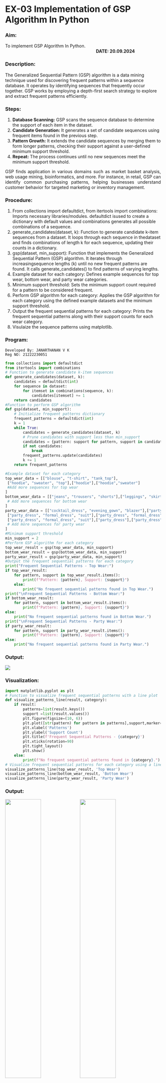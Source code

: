 # EX-03 Implementation of GSP Algorithm In Python
### Aim: 
To implement GSP Algorithm In Python. &emsp;&emsp;&emsp;&emsp;&emsp;&emsp;&emsp;&emsp;&emsp;&emsp;&emsp;&emsp;&emsp;&emsp;&emsp;&emsp;&emsp;&emsp;&emsp;&emsp;&emsp;**DATE: 20.09.2024**
### Description:
The Generalized Sequential Pattern (GSP) algorithm is a data mining technique used for discovering frequent patterns within a sequence database. It operates by identifying sequences that frequently occur together. GSP works by employing a depth-first search strategy to explore and extract frequent patterns efficiently.
### Steps:
1. <strong>Database Scanning:</strong> GSP scans the sequence database to determine the support of each item in the dataset.
2. <strong>Candidate Generation:</strong> It generates a set of candidate sequences using frequent items found in the previous step.
3. <strong>Pattern Growth:</strong> It extends the candidate sequences by merging them to form longer patterns, checking their support against a user-defined minimum support threshold.
4. <strong>Repeat:</strong> The process continues until no new sequences meet the minimum support threshold.
<p align="justify">
GSP finds application in various domains such as market basket analysis, web usage mining, bioinformatics, and more. For instance, in retail, GSP can identify common purchasing patterns, helping businesses understand customer behavior for targeted marketing or inventory management.
</p>

### Procedure:

1. From collections import defaultdict, from itertools import combinations: Imports necessary libraries/modules. defaultdict isused to create a dictionary with default values and combinations generates all possible combinations of a sequence.
2. generate_candidates(dataset, k): Function to generate candidate k-item sequences from a dataset. It loops through each sequence in thedataset and finds combinations of length k for each sequence, updating their counts in a dictionary.
3. gsp(dataset, min_support): Function that implements the Generalized Sequential Pattern (GSP) algorithm. It iterates through increasingsequence lengths (k) until no new frequent patterns are found. It calls generate_candidates() to find patterns of varying lengths.
4. Example dataset for each category: Defines example sequences for top wear, bottom wear, and party wear categories.
5. Minimum support threshold: Sets the minimum support count required for a pattern to be considered frequent.
6. Perform GSP algorithm for each category: Applies the GSP algorithm for each category using the defined example datasets and the minimum support threshold.
7. Output the frequent sequential patterns for each category: Prints the frequent sequential patterns along with their support counts for each wear category.
8. Visulaize the sequence patterns using matplotlib.

### Program:
```
Developed By: JANARTHANAN V K
Reg NO: 21222230051
```
```python
from collections import defaultdict
from itertools import combinations
# Function to generate candidate k-item sequences
def generate_candidates(dataset, k):
    candidates = defaultdict(int)
    for sequence in dataset:
        for itemset in combinations(sequence, k):
            candidates[itemset] += 1
    return candidates
#Function to perform GSP algorithm
def gsp(dataset, min_support):
    # Initialize frequent patterns dictionary
    frequent_patterns = defaultdict(int)
    k = 1
    while True:
        candidates = generate_candidates(dataset, k)
        # Prune candidates with support less than min_support
        candidates = {pattern: support for pattern, support in candidates.items() if support >= min_support}
        if not candidates:
            break
        frequent_patterns.update(candidates)
        k += 1
    return frequent_patterns

#Example dataset for each category
top_wear_data = [["blouse", "t-shirt", "tank_top"],
 ["hoodie", "sweater", "top"],["hoodie"],["hoodie","sweater"]
 #Add more sequences for top wear
]
bottom_wear_data = [["jeans", "trousers", "shorts"],["leggings", "skirt", "chinos"],
 # Add more sequences for bottom wear
]
party_wear_data = [["cocktail_dress", "evening_gown", "blazer"],["party_dress", "formal_dress", "suit"],
 ["party_dress", "formal_dress", "suit"],["party_dress", "formal_dress", "suit"],
 ["party_dress", "formal_dress", "suit"],["party_dress"],["party_dress"],
 # Add more sequences for party wear
]
#Minimum support threshold
min_support = 2
#Perform GSP algorithm for each category
top_wear_result = gsp(top_wear_data, min_support)
bottom_wear_result = gsp(bottom_wear_data, min_support)
party_wear_result = gsp(party_wear_data, min_support)
#Output the frequent sequential patterns for each category
print("Frequent Sequential Patterns - Top Wear:")
if top_wear_result:
    for pattern, support in top_wear_result.items():
        print(f"Pattern: {pattern}, Support: {support}")
    else:
        print("No frequent sequential patterns found in Top Wear.")
print("\nFrequent Sequential Patterns - Bottom Wear:")
if bottom_wear_result:
    for pattern, support in bottom_wear_result.items():
        print(f"Pattern: {pattern}, Support: {support}")
else:
    print("No frequent sequential patterns found in Bottom Wear.")
print("\nFrequent Sequential Patterns - Party Wear:")
if party_wear_result:
    for pattern, support in party_wear_result.items():
        print(f"Pattern: {pattern}, Support: {support}")
else:
    print("No frequent sequential patterns found in Party Wear.")
```
### Output:
<img src="https://github.com/user-attachments/assets/64bea171-5df2-4ee6-ab6c-14e6952c2dcc">

### Visualization:
```python
import matplotlib.pyplot as plt
# Function to visualize frequent sequential patterns with a line plot
def visualize_patterns_line(result, category):
    if result:
        patterns=list(result.keys())
        support =list(result.values())
        plt.figure(figsize=(10, 6))
        plt.plot([str(pattern) for pattern in patterns],support,marker='o',linestyle='-',color='blue')
        plt.xlabel('Patterns')
        plt.ylabel('Support Count')
        plt.title(f'Frequent Sequential Patterns - {category}')
        plt.xticks(rotation=90)
        plt.tight_layout()
        plt.show()
    else:
        print(f"No frequent sequential patterns found in {category}.")
# Visualize frequent sequential patterns for each category using a line plot
visualize_patterns_line(top_wear_result, 'Top Wear')
visualize_patterns_line(bottom_wear_result, 'Bottom Wear')
visualize_patterns_line(party_wear_result, 'Party Wear')
```
### Output:
<img width=48% src="https://github.com/user-attachments/assets/70f4050e-5b97-4dfc-b697-deb1598c530c"><img width=48% src="https://github.com/user-attachments/assets/ce2eaa49-640d-40b2-8820-749eb7a36325">


### Result:
Thus the implementation of the GSP algorithm in python has been successfully executed.<BR>
